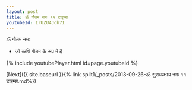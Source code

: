 ```yaml
---
layout: post
title: ॐ गौतम नमः ११ टाइम्स
youtubeId: IrUZU4Jdh7I
---
```

 
 
 ॐ गौतम नमः  
 
 -  जो ऋषि गौतम के रूप में है 
 
  
 
  
 
 
 
 
 
 


{% include youtubePlayer.html id=page.youtubeId %}
 
[Next]({{ site.baseurl }}{% link  split1/_posts/2013-09-26-ॐ सुराध्यक्षाय नमः ११ टाइम्स.md%})
 
